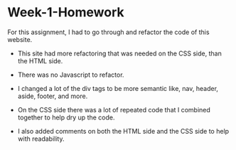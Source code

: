 # Week-1-Homework

For this assignment, I had to go through and refactor the code of this website.

* This site had more refactoring that was needed on the CSS side, than the HTML side.

* There was no Javascript to refactor.

* I changed a lot of the div tags to be more semantic like, nav, header, aside, footer, and more.

* On the CSS side there was a lot of repeated code that I combined together to help dry up the code.

* I also added comments on both the HTML side and the CSS side to help with readability.